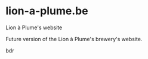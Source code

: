 lion-a-plume.be
===============

Lion à Plume's website

Future version of the Lion à Plume's brewery's website.

bdr
